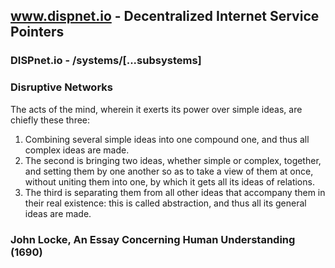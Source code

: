 ## www.dispnet.io - Decentralized Internet Service Pointers
### DISPnet.io - /systems/[...subsystems]
### Disruptive Networks

The acts of the mind, wherein it exerts its power over simple ideas, are chiefly these three:

1. Combining several simple ideas into one compound one, and thus all complex ideas are made.
2. The second is bringing two ideas, whether simple or complex, together, and setting them by one another so as to take a view of them at once, without uniting them into one, by which it gets all its ideas of relations.
3. The third is separating them from all other ideas that accompany them in their real existence: this is called abstraction, and thus all its general ideas are made.
### John Locke, An Essay Concerning Human Understanding (1690)
